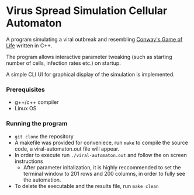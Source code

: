 # Virus Spread Simulation Cellular Automaton
A program simulating a viral outbreak and resembling [Conway's Game of Life](https://en.wikipedia.org/wiki/Conway%27s_Game_of_Life) written in C++.

The program allows interactive parameter tweaking (such as starting number of cells, infection rates etc.) on startup.

A simple CLI UI for graphical display of the simulation is implemented.

### Prerequisites
  - g++/c++ compiler
  - Linux OS

### Running the program
   - `git clone` the repository
   - A makefile was provided for conveniece, run `make` to compile the source code, a viral-automaton.out file will appear.
   - In order to execute run `./viral-automaton.out` and follow the on screen instructions
      - After parameter initalization, it is highly reccommended to set the terminal window to 201 rows and 200 columns, in order to fully see the automation.
   - To delete the executable and the results file, run `make clean`
